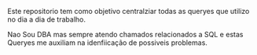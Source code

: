 Este repositorio tem como objetivo centralziar todas as queryes que utilizo no dia a dia de trabalho.

Nao Sou DBA mas sempre atendo chamados relacionados a SQL e estas Queryes me auxiliam na idenfiicação de possiveis problemas. 

